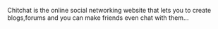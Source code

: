 Chitchat is the online social networking website that lets you to create blogs,forums and you can make friends even chat with them...
